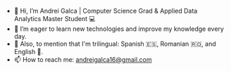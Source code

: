 - 👋 Hi, I’m Andrei Galca | Computer Science Grad & Applied Data Analytics Master Student 💻
- 🌱 I’m eager to learn new technologies and improve my knowledge every day.
- 👀 Also, to mention that I'm trilingual: Spanish 🇪🇸, Romanian 🇷🇴, and English 🏴󠁧󠁢󠁥󠁮󠁧󠁿.
- 📫 How to reach me: andreigalca16@gmail.com

<!---
AndreiG16/AndreiG16 is a ✨ special ✨ repository because its `README.md` (this file) appears on your GitHub profile.
You can click the Preview link to take a look at your changes.
--->
